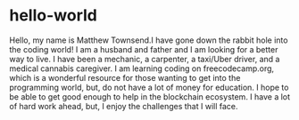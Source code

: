 # hello-world

Hello, my name is Matthew Townsend.I have gone down the rabbit hole into the coding world! I am a husband and father and I am looking for a better way to live. I have been a mechanic, a carpenter, a taxi/Uber driver, and a medical cannabis caregiver. I am learning coding on freecodecamp.org, which is a wonderful resource for those wanting to get into the programming world, but, do not have a lot of money for education. I hope to be able to get good enough to help in the blockchain ecosystem. I have a lot of hard work ahead, but, I enjoy the challenges that I will face.
